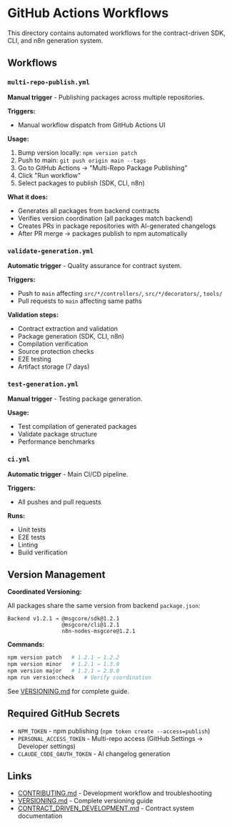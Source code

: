 # GitHub Actions Workflows

This directory contains automated workflows for the contract-driven SDK, CLI, and n8n generation system.

## Workflows

### `multi-repo-publish.yml`

**Manual trigger** - Publishing packages across multiple repositories.

**Triggers:**

- Manual workflow dispatch from GitHub Actions UI

**Usage:**

1. Bump version locally: `npm version patch`
2. Push to main: `git push origin main --tags`
3. Go to GitHub Actions → "Multi-Repo Package Publishing"
4. Click "Run workflow"
5. Select packages to publish (SDK, CLI, n8n)

**What it does:**

- Generates all packages from backend contracts
- Verifies version coordination (all packages match backend)
- Creates PRs in package repositories with AI-generated changelogs
- After PR merge → packages publish to npm automatically

### `validate-generation.yml`

**Automatic trigger** - Quality assurance for contract system.

**Triggers:**

- Push to `main` affecting `src/*/controllers/`, `src/*/decorators/`, `tools/`
- Pull requests to `main` affecting same paths

**Validation steps:**

- Contract extraction and validation
- Package generation (SDK, CLI, n8n)
- Compilation verification
- Source protection checks
- E2E testing
- Artifact storage (7 days)

### `test-generation.yml`

**Manual trigger** - Testing package generation.

**Usage:**

- Test compilation of generated packages
- Validate package structure
- Performance benchmarks

### `ci.yml`

**Automatic trigger** - Main CI/CD pipeline.

**Triggers:**

- All pushes and pull requests

**Runs:**

- Unit tests
- E2E tests
- Linting
- Build verification

## Version Management

**Coordinated Versioning:**

All packages share the same version from backend `package.json`:

```
Backend v1.2.1 → @msgcore/sdk@1.2.1
                 @msgcore/cli@1.2.1
                 n8n-nodes-msgcore@1.2.1
```

**Commands:**

```bash
npm version patch   # 1.2.1 → 1.2.2
npm version minor   # 1.2.1 → 1.3.0
npm version major   # 1.2.1 → 2.0.0
npm run version:check   # Verify coordination
```

See [VERSIONING.md](../VERSIONING.md) for complete guide.

## Required GitHub Secrets

- `NPM_TOKEN` - npm publishing (`npm token create --access=publish`)
- `PERSONAL_ACCESS_TOKEN` - Multi-repo access (GitHub Settings → Developer settings)
- `CLAUDE_CODE_OAUTH_TOKEN` - AI changelog generation

## Links

- [CONTRIBUTING.md](../CONTRIBUTING.md) - Development workflow and troubleshooting
- [VERSIONING.md](../VERSIONING.md) - Complete versioning guide
- [CONTRACT_DRIVEN_DEVELOPMENT.md](../CONTRACT_DRIVEN_DEVELOPMENT.md) - Contract system documentation
